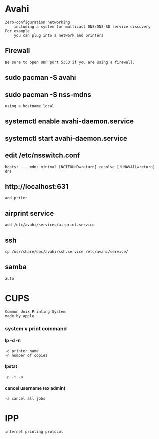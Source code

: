 # Avahi
    Zero-configuration networking
        including a system for multicast DNS/DNS-SD service discovery
    For example
        you can plug into a network and printers 
## Firewall
    Be sure to open UDP port 5353 if you are using a firewall.

## sudo pacman -S avahi
## sudo pacman -S nss-mdns
    using a hostname.local

## systemctl enable avahi-daemon.service
## systemctl start avahi-daemon.service
## edit /etc/nsswitch.conf
    hosts: ... mdns_minimal [NOTFOUND=return] resolve [!UNAVAIL=return] dns

## http://localhost:631
    add priter

## airprint service
    add /etc/avahi/services/airprint.service

## ssh
    cp /usr/share/doc/avahi/ssh.service /etc/avahi/service/
## samba
    auto

# CUPS
    Common Unix Printing System
    made by apple
### system v print command
#### lp -d -n
    -d printer name
    -n number of copies 
#### lpstat
    -p -t -a
#### cancel username (ex admin)
    -a cancel all jobs

# IPP
    internet printing protocol

